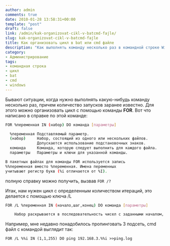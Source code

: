 ```yaml
---
author: admin
comments: true
date: 2010-01-28 13:58:31+00:00
template: "post"
draft: false
link: /admin/kak-organizovat-cikl-v-batcmd-fajle/
slug: kak-organizovat-cikl-v-batcmd-fajle
title: Как организовать цикл в bat или cmd файле
description: "Как выполнять команду несколько раз в командной строке Windows"
category:
- Администрирование
tags:
- командная строка
- цикл
- bat
- cmd
- windows
---
```


Бывают ситуации, когда нужно выполнять какую-нибудь команду несколько раз, причем количество запусков заранее известно.
Для этого можно организовать цикл с помощью команды **FOR**.
Вот что написано в справке по этой команде:

```bash
FOR %переменная IN (набор) DO команда [параметры]

  %переменная Подставляемый параметр.
  (набор)     Набор, состоящий из одного или нескольких файлов.
              Допускается использование подстановочных знаков.
  команда     Команда, которую следует выполнить для каждого файла.
  параметры   Параметры и ключи для указанной команды.

В пакетных файлах для команды FOR используется запись 
%%переменная вместо %переменная. Имена переменных 
учитывают регистр букв (%i отличается от %I).
```

полную справку можно получить, вызвав `FOR /?`

Итак, нам нужен цикл с определенным количеством итераций, это делается с помощью ключа /L

```bash
FOR /L %переменная IN (начало,шаг,конец) DO команда [параметры]

    Набор раскрывается в последовательность чисел с заданными началом, концом и шагом приращения.  Так, набор (1,1,5) раскрывается в (1 2 3 4 5), а набор (5,-1,1) заменяется на (5 4 3 2 1)
```

Например, мне недавно понадобилось пропинговать 3 подсеть, cmd файл с командой выглядит так:

`FOR /L %%i IN (1,1,255) DO ping 192.168.3.%%i >>ping.log`
